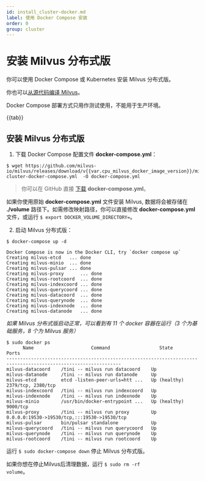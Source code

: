 ```yaml
---
id: install_cluster-docker.md
label: 使用 Docker Compose 安装
order: 0
group: cluster
---
```

# 安装 Milvus 分布式版
你可以使用 Docker Compose 或 Kubernetes 安装 Milvus 分布式版。

你也可以[从源代码编译 Milvus](https://github.com/milvus-io/milvus#to-start-developing-milvus)。

<div class="alert note">
Docker Compose 部署方式只用作测试使用，不能用于生产环境。
</div>

{{tab}}

## 安装 Milvus 分布式版

1. 下载 Docker Compose 配置文件 **docker-compose.yml**：

```
$ wget https://github.com/milvus-io/milvus/releases/download/v{{var.cpu_milvus_docker_image_version}}/milvus-cluster-docker-compose.yml  -O docker-compose.yml
```
> 你可以在 GitHub 直接 [下载](https://github.com/milvus-io/milvus/releases/download/v{{var.cpu_milvus_docker_image_version}}/milvus-cluster-docker-compose.yml) **docker-compose.yml**。

<div class="alert note">
如果你使用原始 <b>docker-compose.yml</b> 文件安装 Milvus, 数据将会被存储在 <b>./volume</b> 路径下。如需修改映射路径，你可以直接修改 <b>docker-compose.yml</b> 文件，或运行 <code>$ export DOCKER_VOLUME_DIRECTORY=</code>。
</div>

2. 启动 Milvus 分布式版：

```Shell
$ docker-compose up -d
```

```Text
Docker Compose is now in the Docker CLI, try `docker compose up`
Creating milvus-etcd   ... done
Creating milvus-minio  ... done
Creating milvus-pulsar ... done
Creating milvus-proxy      ... done
Creating milvus-rootcoord  ... done
Creating milvus-indexcoord ... done
Creating milvus-querycoord ... done
Creating milvus-datacoord  ... done
Creating milvus-querynode  ... done
Creating milvus-indexnode  ... done
Creating milvus-datanode   ... done
```

*如果 Milvus 分布式版启动正常，可以看到有 11 个 docker 容器在运行（3 个为基础服务，8 个为 Milvus 服务）*

```
$ sudo docker ps
      Name                     Command                  State                          Ports
----------------------------------------------------------------------------------------------------------------
milvus-datacoord    /tini -- milvus run datacoord    Up
milvus-datanode     /tini -- milvus run datanode     Up
milvus-etcd         etcd -listen-peer-urls=htt ...   Up (healthy)   2379/tcp, 2380/tcp
milvus-indexcoord   /tini -- milvus run indexcoord   Up
milvus-indexnode    /tini -- milvus run indexnode    Up
milvus-minio        /usr/bin/docker-entrypoint ...   Up (healthy)   9000/tcp
milvus-proxy        /tini -- milvus run proxy        Up             0.0.0.0:19530->19530/tcp,:::19530->19530/tcp
milvus-pulsar       bin/pulsar standalone            Up
milvus-querycoord   /tini -- milvus run querycoord   Up
milvus-querynode    /tini -- milvus run querynode    Up
milvus-rootcoord    /tini -- milvus run rootcoord    Up
```
<div class="alert note">
运行 <code>$ sudo docker-compose down</code> 停止 Milvus 分布式版。

如果你想在停止Milvus后清理数据，运行 <code>$ sudo rm -rf  volume</code>。
</div>
